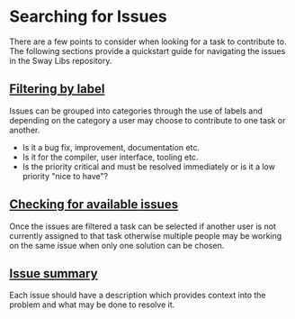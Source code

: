 # Searching for Issues

There are a few points to consider when looking for a task to contribute to.
The following sections provide a quickstart guide for navigating the issues in the Sway Libs repository.

## [Filtering by label](./filtering.md)

Issues can be grouped into categories through the use of labels and depending on the category a user may choose to contribute to one task or another.

- Is it a bug fix, improvement, documentation etc.
- Is it for the compiler, user interface, tooling etc.
- Is the priority critical and must be resolved immediately or is it a low priority "nice to have"?

## [Checking for available issues](./assignment.md)

Once the issues are filtered a task can be selected if another user is not currently assigned to that task otherwise multiple people may be working on the same issue when only one solution can be chosen.

## [Issue summary](./summary.md)

Each issue should have a description which provides context into the problem and what may be done to resolve it. 

